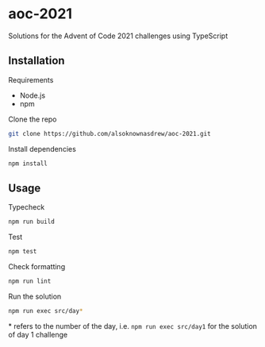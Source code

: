# aoc-2021

Solutions for the Advent of Code 2021 challenges using TypeScript

## Installation

Requirements

- Node.js
- npm

Clone the repo

```sh
git clone https://github.com/alsoknownasdrew/aoc-2021.git
```

Install dependencies

```sh
npm install
```

## Usage

Typecheck

```sh
npm run build
```

Test

```sh
npm test
```

Check formatting

```sh
npm run lint
```

Run the solution

```sh
npm run exec src/day*
```

\* refers to the number of the day, i.e. `npm run exec src/day1` for the solution of day 1 challenge
